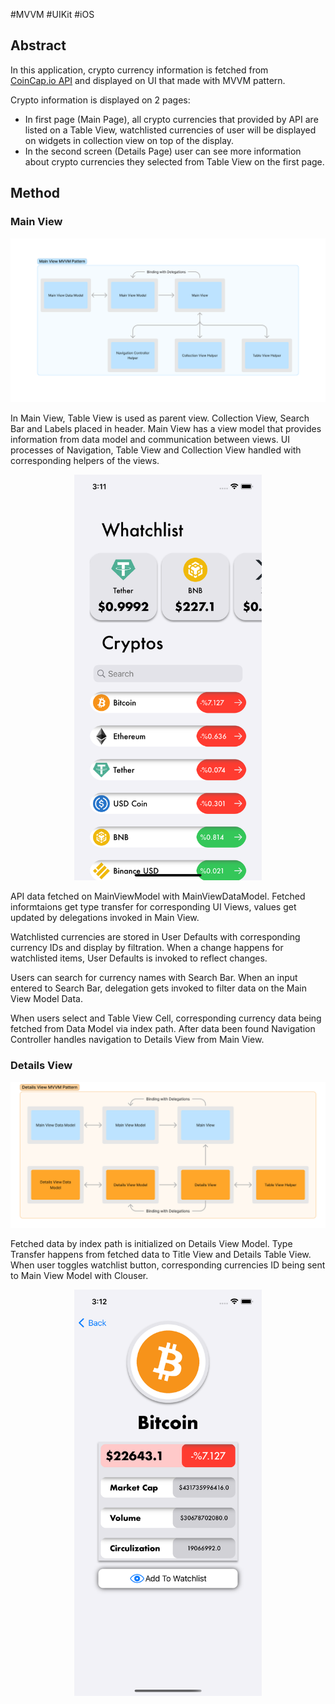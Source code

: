 \#MVVM \#UIKit \#iOS 
## Abstract 
  
In this application, crypto currency information is fetched from  
[CoinCap.io API](https://api.coincap.io) and displayed on UI that made with MVVM pattern.  
  
Crypto information is displayed on 2 pages:  
  
- In first page (Main Page), all crypto currencies that provided by API are listed on a Table View, watchlisted currencies of user will be displayed on widgets in collection view on top of the display.  
- In the second screen (Details Page) user can see more information about crypto currencies they selected from Table View on the first page.  
  
## Method 
  
### Main View 
  
![MVVM diagram for Main View.](./images/MainViewMVVMPattern.png "Main View MVVM") 
  
In Main View, Table View is used as parent view. Collection View, Search Bar and Labels placed in header. Main View has a view model that provides information from data model and communication between views. UI processes of Navigation, Table View and Collection View handled with corresponding helpers of the views. 
  
<p align="center">
  <img src="./images/MainView.png" alt="Main View image from iOS app." width="300"/> 
</p>
  
API data fetched on MainViewModel with MainViewDataModel. Fetched informtaions get type transfer for corresponding UI Views, values get updated by delegations invoked in Main View. 
  
Watchlisted currencies are stored in User Defaults with corresponding currency IDs and display by filtration. When a change happens for watchlisted items, User Defaults is invoked to reflect changes. 
  
Users can search for currency names with Search Bar. When an input entered to Search Bar, delegation gets invoked to filter data on the Main View Model Data.  
  
When users select and Table View Cell, corresponding currency data being fetched from Data Model via index path. After data been found Navigation Controller handles navigation to Details View from Main View.  
  
### Details View 
  
![Details View MVVM diagram.](./images/DetailsViewMVVMPattern.png) 
  
Fetched data by index path is initialized on Details View Model. Type Transfer happens from fetched data to Title View and Details Table View. When user toggles watchlist button, corresponding currencies ID being sent to Main View Model with Clouser. 

<p align="center">
  <img src="./images/DetailsView.png" alt="Details View image from iOS app." width="300"/> 
</p>
